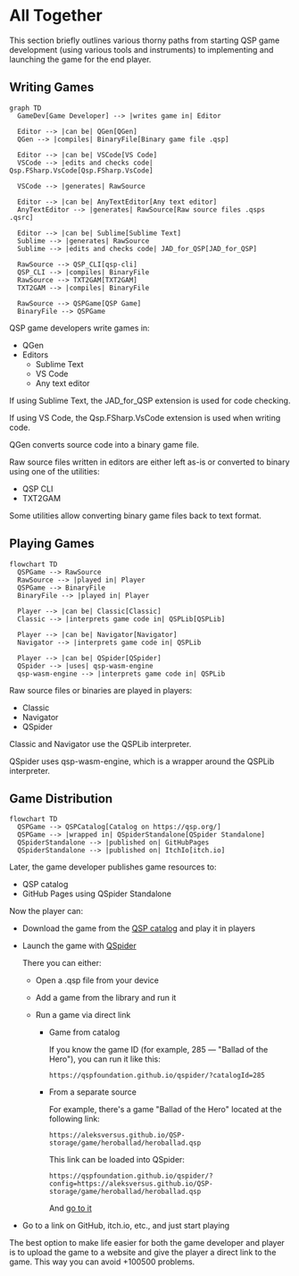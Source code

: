 

# All Together

This section briefly outlines various thorny paths from starting QSP game development (using various tools and instruments) to implementing and launching the game for the end player.

## Writing Games

```mermaid
graph TD
  GameDev[Game Developer] --> |writes game in| Editor

  Editor --> |can be| QGen[QGen]
  QGen --> |compiles| BinaryFile[Binary game file .qsp]

  Editor --> |can be| VSCode[VS Code]
  VSCode --> |edits and checks code| Qsp.FSharp.VsCode[Qsp.FSharp.VsCode]

  VSCode --> |generates| RawSource

  Editor --> |can be| AnyTextEditor[Any text editor]
  AnyTextEditor --> |generates| RawSource[Raw source files .qsps .qsrc]

  Editor --> |can be| Sublime[Sublime Text]
  Sublime --> |generates| RawSource
  Sublime --> |edits and checks code| JAD_for_QSP[JAD_for_QSP]

  RawSource --> QSP_CLI[qsp-cli]
  QSP_CLI --> |compiles| BinaryFile
  RawSource --> TXT2GAM[TXT2GAM]
  TXT2GAM --> |compiles| BinaryFile

  RawSource --> QSPGame[QSP Game]
  BinaryFile --> QSPGame
```

QSP game developers write games in:

* QGen
* Editors
  * Sublime Text
  * VS Code
  * Any text editor

If using Sublime Text, the JAD_for_QSP extension is used for code checking.

If using VS Code, the Qsp.FSharp.VsCode extension is used when writing code.

QGen converts source code into a binary game file.

Raw source files written in editors are either left as-is or converted to binary using one of the utilities:

* QSP CLI
* TXT2GAM

Some utilities allow converting binary game files back to text format.

## Playing Games

```mermaid
flowchart TD
  QSPGame --> RawSource
  RawSource --> |played in| Player
  QSPGame --> BinaryFile
  BinaryFile --> |played in| Player

  Player --> |can be| Classic[Classic]
  Classic --> |interprets game code in| QSPLib[QSPLib]

  Player --> |can be| Navigator[Navigator]
  Navigator --> |interprets game code in| QSPLib

  Player --> |can be| QSpider[QSpider]
  QSpider --> |uses| qsp-wasm-engine
  qsp-wasm-engine --> |interprets game code in| QSPLib
```

Raw source files or binaries are played in players:

* Classic
* Navigator
* QSpider

Classic and Navigator use the QSPLib interpreter.

QSpider uses qsp-wasm-engine, which is a wrapper around the QSPLib interpreter.

## Game Distribution

```mermaid
flowchart TD
  QSPGame --> QSPCatalog[Catalog on https://qsp.org/]
  QSPGame --> |wrapped in| QSpiderStandalone[QSpider Standalone]
  QSpiderStandalone --> |published on| GitHubPages
  QSpiderStandalone --> |published on| ItchIo[itch.io]
```

Later, the game developer publishes game resources to:

* QSP catalog
* GitHub Pages using QSpider Standalone

Now the player can:

* Download the game from the [QSP catalog](https://qsp.org/index.php?option=com_sobi2&Itemid=55) and play it in players
* Launch the game with [QSpider](https://dev.qsp.org/qspider)

  There you can either:

  * Open a .qsp file from your device
  * Add a game from the library and run it
  * Run a game via direct link

    * Game from catalog

      If you know the game ID (for example, 285 — "Ballad of the Hero"), you can run it like this:

      ```text
      https://qspfoundation.github.io/qspider/?catalogId=285
      ```

    * From a separate source

      For example, there's a game "Ballad of the Hero" located at the following link:

      ```text
      https://aleksversus.github.io/QSP-storage/game/heroballad/heroballad.qsp
      ```

      This link can be loaded into QSpider:

      ```text
      https://qspfoundation.github.io/qspider/?config=https://aleksversus.github.io/QSP-storage/game/heroballad/heroballad.qsp
      ```

      And [go to it](https://qspfoundation.github.io/qspider/?config=https://aleksversus.github.io/QSP-storage/game/heroballad/heroballad.qsp)

* Go to a link on GitHub, itch.io, etc., and just start playing

The best option to make life easier for both the game developer and player is to upload the game to a website and give the player a direct link to the game. This way you can avoid +100500 problems.